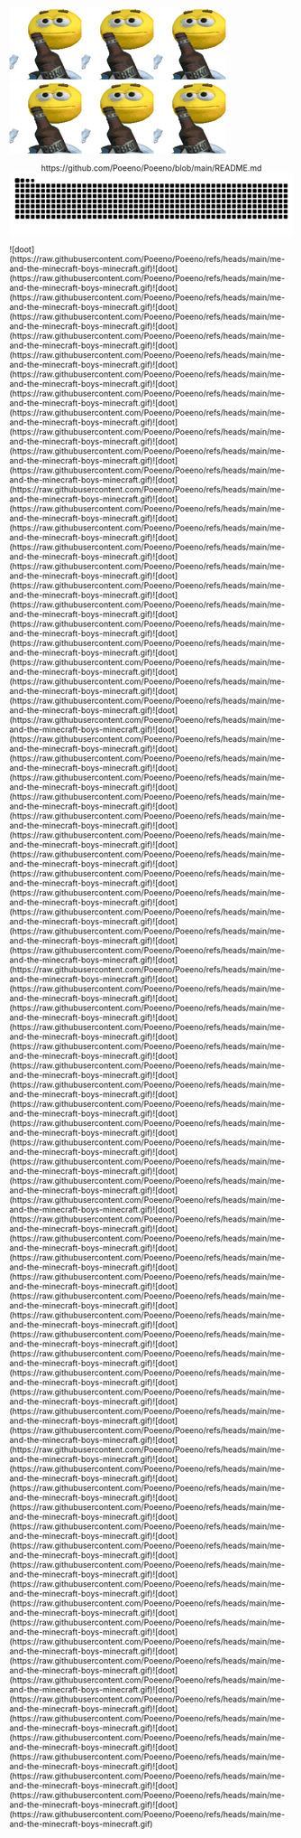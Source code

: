 ![doot](https://raw.githubusercontent.com/Poeeno/Poeeno/refs/heads/main/me-and-the-minecraft-boys-minecraft.gif)![doot](https://raw.githubusercontent.com/Poeeno/Poeeno/refs/heads/main/me-and-the-minecraft-boys-minecraft.gif)![doot](https://raw.githubusercontent.com/Poeeno/Poeeno/refs/heads/main/me-and-the-minecraft-boys-minecraft.gif)![doot](https://raw.githubusercontent.com/Poeeno/Poeeno/refs/heads/main/me-and-the-minecraft-boys-minecraft.gif)![doot](https://raw.githubusercontent.com/Poeeno/Poeeno/refs/heads/main/me-and-the-minecraft-boys-minecraft.gif)![doot](https://raw.githubusercontent.com/Poeeno/Poeeno/refs/heads/main/me-and-the-minecraft-boys-minecraft.gif)

<p align="center">
  <picture>
    <source media="(prefers-color-scheme: dark)" srcset="https://github.com/Poeeno/Poeeno/blob/output/github-contribution-grid-snake-dark.svg" />https://github.com/Poeeno/Poeeno/blob/main/README.md
    <source media="(prefers-color-scheme: light)" srcset="https://github.com/Poeeno/Poeeno/blob/output/github-contribution-grid-snake-dark.svg" />
    <img alt="github-snake" src="https://github.com/Poeeno/Poeeno/blob/output/github-contribution-grid-snake-dark.svg" />
  </picture>
</p>
![doot](https://raw.githubusercontent.com/Poeeno/Poeeno/refs/heads/main/me-and-the-minecraft-boys-minecraft.gif)![doot](https://raw.githubusercontent.com/Poeeno/Poeeno/refs/heads/main/me-and-the-minecraft-boys-minecraft.gif)![doot](https://raw.githubusercontent.com/Poeeno/Poeeno/refs/heads/main/me-and-the-minecraft-boys-minecraft.gif)![doot](https://raw.githubusercontent.com/Poeeno/Poeeno/refs/heads/main/me-and-the-minecraft-boys-minecraft.gif)![doot](https://raw.githubusercontent.com/Poeeno/Poeeno/refs/heads/main/me-and-the-minecraft-boys-minecraft.gif)![doot](https://raw.githubusercontent.com/Poeeno/Poeeno/refs/heads/main/me-and-the-minecraft-boys-minecraft.gif)![doot](https://raw.githubusercontent.com/Poeeno/Poeeno/refs/heads/main/me-and-the-minecraft-boys-minecraft.gif)![doot](https://raw.githubusercontent.com/Poeeno/Poeeno/refs/heads/main/me-and-the-minecraft-boys-minecraft.gif)![doot](https://raw.githubusercontent.com/Poeeno/Poeeno/refs/heads/main/me-and-the-minecraft-boys-minecraft.gif)![doot](https://raw.githubusercontent.com/Poeeno/Poeeno/refs/heads/main/me-and-the-minecraft-boys-minecraft.gif)![doot](https://raw.githubusercontent.com/Poeeno/Poeeno/refs/heads/main/me-and-the-minecraft-boys-minecraft.gif)![doot](https://raw.githubusercontent.com/Poeeno/Poeeno/refs/heads/main/me-and-the-minecraft-boys-minecraft.gif)![doot](https://raw.githubusercontent.com/Poeeno/Poeeno/refs/heads/main/me-and-the-minecraft-boys-minecraft.gif)![doot](https://raw.githubusercontent.com/Poeeno/Poeeno/refs/heads/main/me-and-the-minecraft-boys-minecraft.gif)![doot](https://raw.githubusercontent.com/Poeeno/Poeeno/refs/heads/main/me-and-the-minecraft-boys-minecraft.gif)![doot](https://raw.githubusercontent.com/Poeeno/Poeeno/refs/heads/main/me-and-the-minecraft-boys-minecraft.gif)![doot](https://raw.githubusercontent.com/Poeeno/Poeeno/refs/heads/main/me-and-the-minecraft-boys-minecraft.gif)![doot](https://raw.githubusercontent.com/Poeeno/Poeeno/refs/heads/main/me-and-the-minecraft-boys-minecraft.gif)![doot](https://raw.githubusercontent.com/Poeeno/Poeeno/refs/heads/main/me-and-the-minecraft-boys-minecraft.gif)![doot](https://raw.githubusercontent.com/Poeeno/Poeeno/refs/heads/main/me-and-the-minecraft-boys-minecraft.gif)![doot](https://raw.githubusercontent.com/Poeeno/Poeeno/refs/heads/main/me-and-the-minecraft-boys-minecraft.gif)![doot](https://raw.githubusercontent.com/Poeeno/Poeeno/refs/heads/main/me-and-the-minecraft-boys-minecraft.gif)![doot](https://raw.githubusercontent.com/Poeeno/Poeeno/refs/heads/main/me-and-the-minecraft-boys-minecraft.gif)![doot](https://raw.githubusercontent.com/Poeeno/Poeeno/refs/heads/main/me-and-the-minecraft-boys-minecraft.gif)![doot](https://raw.githubusercontent.com/Poeeno/Poeeno/refs/heads/main/me-and-the-minecraft-boys-minecraft.gif)![doot](https://raw.githubusercontent.com/Poeeno/Poeeno/refs/heads/main/me-and-the-minecraft-boys-minecraft.gif)![doot](https://raw.githubusercontent.com/Poeeno/Poeeno/refs/heads/main/me-and-the-minecraft-boys-minecraft.gif)![doot](https://raw.githubusercontent.com/Poeeno/Poeeno/refs/heads/main/me-and-the-minecraft-boys-minecraft.gif)![doot](https://raw.githubusercontent.com/Poeeno/Poeeno/refs/heads/main/me-and-the-minecraft-boys-minecraft.gif)![doot](https://raw.githubusercontent.com/Poeeno/Poeeno/refs/heads/main/me-and-the-minecraft-boys-minecraft.gif)![doot](https://raw.githubusercontent.com/Poeeno/Poeeno/refs/heads/main/me-and-the-minecraft-boys-minecraft.gif)![doot](https://raw.githubusercontent.com/Poeeno/Poeeno/refs/heads/main/me-and-the-minecraft-boys-minecraft.gif)![doot](https://raw.githubusercontent.com/Poeeno/Poeeno/refs/heads/main/me-and-the-minecraft-boys-minecraft.gif)![doot](https://raw.githubusercontent.com/Poeeno/Poeeno/refs/heads/main/me-and-the-minecraft-boys-minecraft.gif)![doot](https://raw.githubusercontent.com/Poeeno/Poeeno/refs/heads/main/me-and-the-minecraft-boys-minecraft.gif)![doot](https://raw.githubusercontent.com/Poeeno/Poeeno/refs/heads/main/me-and-the-minecraft-boys-minecraft.gif)![doot](https://raw.githubusercontent.com/Poeeno/Poeeno/refs/heads/main/me-and-the-minecraft-boys-minecraft.gif)![doot](https://raw.githubusercontent.com/Poeeno/Poeeno/refs/heads/main/me-and-the-minecraft-boys-minecraft.gif)![doot](https://raw.githubusercontent.com/Poeeno/Poeeno/refs/heads/main/me-and-the-minecraft-boys-minecraft.gif)![doot](https://raw.githubusercontent.com/Poeeno/Poeeno/refs/heads/main/me-and-the-minecraft-boys-minecraft.gif)![doot](https://raw.githubusercontent.com/Poeeno/Poeeno/refs/heads/main/me-and-the-minecraft-boys-minecraft.gif)![doot](https://raw.githubusercontent.com/Poeeno/Poeeno/refs/heads/main/me-and-the-minecraft-boys-minecraft.gif)![doot](https://raw.githubusercontent.com/Poeeno/Poeeno/refs/heads/main/me-and-the-minecraft-boys-minecraft.gif)![doot](https://raw.githubusercontent.com/Poeeno/Poeeno/refs/heads/main/me-and-the-minecraft-boys-minecraft.gif)![doot](https://raw.githubusercontent.com/Poeeno/Poeeno/refs/heads/main/me-and-the-minecraft-boys-minecraft.gif)![doot](https://raw.githubusercontent.com/Poeeno/Poeeno/refs/heads/main/me-and-the-minecraft-boys-minecraft.gif)![doot](https://raw.githubusercontent.com/Poeeno/Poeeno/refs/heads/main/me-and-the-minecraft-boys-minecraft.gif)![doot](https://raw.githubusercontent.com/Poeeno/Poeeno/refs/heads/main/me-and-the-minecraft-boys-minecraft.gif)![doot](https://raw.githubusercontent.com/Poeeno/Poeeno/refs/heads/main/me-and-the-minecraft-boys-minecraft.gif)![doot](https://raw.githubusercontent.com/Poeeno/Poeeno/refs/heads/main/me-and-the-minecraft-boys-minecraft.gif)![doot](https://raw.githubusercontent.com/Poeeno/Poeeno/refs/heads/main/me-and-the-minecraft-boys-minecraft.gif)![doot](https://raw.githubusercontent.com/Poeeno/Poeeno/refs/heads/main/me-and-the-minecraft-boys-minecraft.gif)![doot](https://raw.githubusercontent.com/Poeeno/Poeeno/refs/heads/main/me-and-the-minecraft-boys-minecraft.gif)![doot](https://raw.githubusercontent.com/Poeeno/Poeeno/refs/heads/main/me-and-the-minecraft-boys-minecraft.gif)![doot](https://raw.githubusercontent.com/Poeeno/Poeeno/refs/heads/main/me-and-the-minecraft-boys-minecraft.gif)![doot](https://raw.githubusercontent.com/Poeeno/Poeeno/refs/heads/main/me-and-the-minecraft-boys-minecraft.gif)![doot](https://raw.githubusercontent.com/Poeeno/Poeeno/refs/heads/main/me-and-the-minecraft-boys-minecraft.gif)![doot](https://raw.githubusercontent.com/Poeeno/Poeeno/refs/heads/main/me-and-the-minecraft-boys-minecraft.gif)![doot](https://raw.githubusercontent.com/Poeeno/Poeeno/refs/heads/main/me-and-the-minecraft-boys-minecraft.gif)![doot](https://raw.githubusercontent.com/Poeeno/Poeeno/refs/heads/main/me-and-the-minecraft-boys-minecraft.gif)![doot](https://raw.githubusercontent.com/Poeeno/Poeeno/refs/heads/main/me-and-the-minecraft-boys-minecraft.gif)![doot](https://raw.githubusercontent.com/Poeeno/Poeeno/refs/heads/main/me-and-the-minecraft-boys-minecraft.gif)![doot](https://raw.githubusercontent.com/Poeeno/Poeeno/refs/heads/main/me-and-the-minecraft-boys-minecraft.gif)![doot](https://raw.githubusercontent.com/Poeeno/Poeeno/refs/heads/main/me-and-the-minecraft-boys-minecraft.gif)![doot](https://raw.githubusercontent.com/Poeeno/Poeeno/refs/heads/main/me-and-the-minecraft-boys-minecraft.gif)![doot](https://raw.githubusercontent.com/Poeeno/Poeeno/refs/heads/main/me-and-the-minecraft-boys-minecraft.gif)![doot](https://raw.githubusercontent.com/Poeeno/Poeeno/refs/heads/main/me-and-the-minecraft-boys-minecraft.gif)![doot](https://raw.githubusercontent.com/Poeeno/Poeeno/refs/heads/main/me-and-the-minecraft-boys-minecraft.gif)![doot](https://raw.githubusercontent.com/Poeeno/Poeeno/refs/heads/main/me-and-the-minecraft-boys-minecraft.gif)![doot](https://raw.githubusercontent.com/Poeeno/Poeeno/refs/heads/main/me-and-the-minecraft-boys-minecraft.gif)![doot](https://raw.githubusercontent.com/Poeeno/Poeeno/refs/heads/main/me-and-the-minecraft-boys-minecraft.gif)![doot](https://raw.githubusercontent.com/Poeeno/Poeeno/refs/heads/main/me-and-the-minecraft-boys-minecraft.gif)![doot](https://raw.githubusercontent.com/Poeeno/Poeeno/refs/heads/main/me-and-the-minecraft-boys-minecraft.gif)![doot](https://raw.githubusercontent.com/Poeeno/Poeeno/refs/heads/main/me-and-the-minecraft-boys-minecraft.gif)![doot](https://raw.githubusercontent.com/Poeeno/Poeeno/refs/heads/main/me-and-the-minecraft-boys-minecraft.gif)![doot](https://raw.githubusercontent.com/Poeeno/Poeeno/refs/heads/main/me-and-the-minecraft-boys-minecraft.gif)![doot](https://raw.githubusercontent.com/Poeeno/Poeeno/refs/heads/main/me-and-the-minecraft-boys-minecraft.gif)![doot](https://raw.githubusercontent.com/Poeeno/Poeeno/refs/heads/main/me-and-the-minecraft-boys-minecraft.gif)![doot](https://raw.githubusercontent.com/Poeeno/Poeeno/refs/heads/main/me-and-the-minecraft-boys-minecraft.gif)![doot](https://raw.githubusercontent.com/Poeeno/Poeeno/refs/heads/main/me-and-the-minecraft-boys-minecraft.gif)![doot](https://raw.githubusercontent.com/Poeeno/Poeeno/refs/heads/main/me-and-the-minecraft-boys-minecraft.gif)![doot](https://raw.githubusercontent.com/Poeeno/Poeeno/refs/heads/main/me-and-the-minecraft-boys-minecraft.gif)
